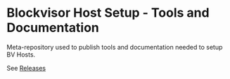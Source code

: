 # Blockvisor Host Setup - Tools and Documentation

Meta-repository used to publish tools and documentation needed to setup BV Hosts.

See [Releases](https://github.com/blockjoy/bv-host-setup/releases)
